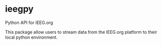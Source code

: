 # ieegpy
Python API for IEEG.org

This package allow users to stream data from the IEEG.org platform to their local python environment.
